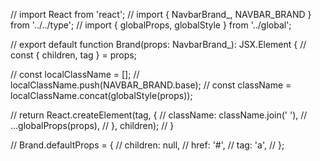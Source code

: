 // import React from 'react';
// import { NavbarBrand_, NAVBAR_BRAND } from '../../type';
// import { globalProps, globalStyle } from '../global';

// export default function Brand(props: NavbarBrand_): JSX.Element {
//   const { children, tag } = props;

//   const localClassName = [];
//   localClassName.push(NAVBAR_BRAND.base);
//   const className = localClassName.concat(globalStyle(props));

//   return React.createElement(tag, {
//     className: className.join(' '),
//     ...globalProps(props),
//   }, children);
// }

// Brand.defaultProps = {
//   children: null,
//   href: '#',
//   tag: 'a',
// };
